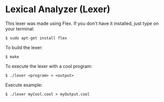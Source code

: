 # Lexical Analyzer (Lexer)

This lexer was made using Flex. If you don't have it installed, just type on your terminal:

`$ sudo apt-get install flex`

To build the lexer:

`$ make`

To execute the lexer with a cool program:

`$ ./lexer <program> > <output>`

Execute example:

`$ ./lexer myCool.cool > myOutput.cool`